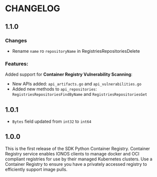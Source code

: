 # CHANGELOG

## 1.1.0
### Changes
- Rename `name` ro `repositoryName` in RegistriesRepositoriesDelete
### Features:
Added support for **Container Registry Vulnerability Scanning**:
- New APIs added: `api_artifacts.go` and `api_vulnerabilities.go`
- Added new methods to `api_repositories`: `RegistriesRepositoriesFindByName` and `RegistriesRepositoriesGet`

## 1.0.1
- `Bytes` field updated from `int32` to `int64`

## 1.0.0
This is the first release of the SDK Python Container Registry. Container Registry service enables IONOS clients to manage docker and OCI compliant registries for use by their managed Kubernetes clusters. Use a Container Registry to ensure you have a privately accessed registry to efficiently support image pulls.
